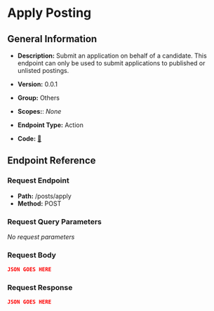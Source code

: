 # Apply Posting

## General Information

- **Description:** Submit an application on behalf of a candidate. This endpoint can only be used to submit applications to published or unlisted postings.

- **Version:** 0.0.1
- **Group:** Others
- **Scopes:**: _None_
- **Endpoint Type:** Action
- **Code:** [🔗](https://github.com/NangoHQ/integration-templates/tree/main/integrations/lever-sandbox/actions/apply-posting.ts)

## Endpoint Reference

### Request Endpoint

- **Path:** /posts/apply
- **Method:** POST

### Request Query Parameters

_No request parameters_

### Request Body

```json
JSON GOES HERE
```

### Request Response

```json
JSON GOES HERE
```
